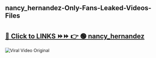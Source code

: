 
 ## nancy_hernandez-Only-Fans-Leaked-Videos-Files

# <h2><a href="https://mediaupload.pro?nancy_hernandez">🔗 Click to LINKS ⏩⏩ 👉 🟢 nancy_hernandez </a></h2>

<a href="https://mediaupload.pro?nancy_hernandez" rel="nofollow" data-target="animated-image.originalLink"><img src="https://i.ibb.co.com/xMMVF88/686577567.gif" alt="Viral Video Original" style="max-width: 100%; display: inline-block;" data-target="animated-image.originalImage"></a>
